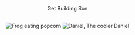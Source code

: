 <div align="center">
  <p>Get Building Son</p>
  <br>
  <img src="https://github.com/user-attachments/assets/bda18a0f-8759-49d2-afb0-4d708f21652c" alt="Frog eating popcorn">
  <img src="https://github.com/user-attachments/assets/b01934bd-f0ed-4e1c-939e-eac4a002d066" alt="Daniel, The cooler Daniel">
</div>

